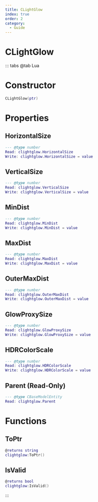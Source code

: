 ```yaml
---
title: CLightGlow
index: true
order: 2
category:
  - Guide
---
```


# CLightGlow

::: tabs
@tab Lua
# Constructor
```lua
CLightGlow(ptr)
```
# Properties
## HorizontalSize 
```lua
--- @type number
Read: clightglow.HorizontalSize
Write: clightglow.HorizontalSize = value
```
## VerticalSize 
```lua
--- @type number
Read: clightglow.VerticalSize
Write: clightglow.VerticalSize = value
```
## MinDist 
```lua
--- @type number
Read: clightglow.MinDist
Write: clightglow.MinDist = value
```
## MaxDist 
```lua
--- @type number
Read: clightglow.MaxDist
Write: clightglow.MaxDist = value
```
## OuterMaxDist 
```lua
--- @type number
Read: clightglow.OuterMaxDist
Write: clightglow.OuterMaxDist = value
```
## GlowProxySize 
```lua
--- @type number
Read: clightglow.GlowProxySize
Write: clightglow.GlowProxySize = value
```
## HDRColorScale 
```lua
--- @type number
Read: clightglow.HDRColorScale
Write: clightglow.HDRColorScale = value
```
## Parent (Read-Only)
```lua
--- @type CBaseModelEntity
Read: clightglow.Parent
```
# Functions
## ToPtr
```lua
@returns string
clightglow:ToPtr()
```
## IsValid
```lua
@returns bool
clightglow:IsValid()
```

:::